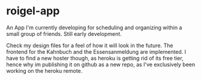 # roigel-app

An App I'm currently developing for scheduling and organizing within a small group of friends. Still early development.

Check my design files for a feel of how it will look in the future.
The frontend for the Kahnbuch and the Essensanmeldung are implemented.
I have to find a new hoster though, as heroku is getting rid of its free tier, hence why im publishing it on github as a new repo, as I've exclusively been working on the heroku remote.
